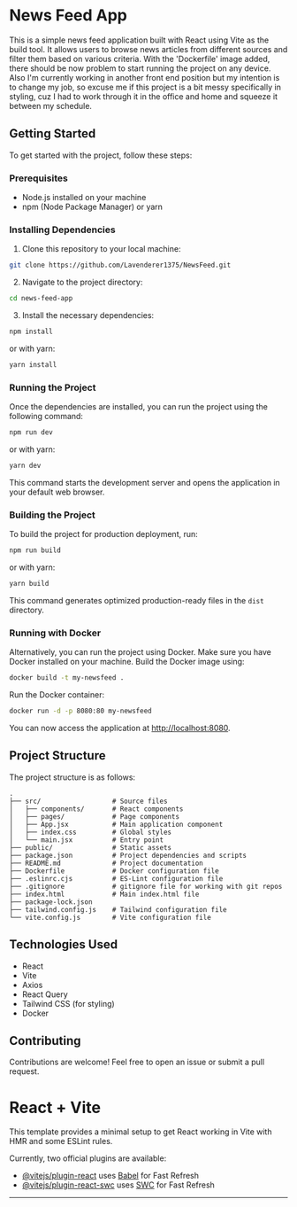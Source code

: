 # News Feed App

This is a simple news feed application built with React using Vite as the build tool. It allows users to browse news articles from different sources and filter them based on various criteria.
With the 'Dockerfile' image added, there should be now problem to start running the project on any device.
Also I'm currently working in another front end position but my intention is to change my job, so excuse me if this project is a bit messy specifically in styling, cuz I had to work through it in the office and home and squeeze it between my schedule.

## Getting Started

To get started with the project, follow these steps:

### Prerequisites

- Node.js installed on your machine
- npm (Node Package Manager) or yarn

### Installing Dependencies

1. Clone this repository to your local machine:

```bash
git clone https://github.com/Lavenderer1375/NewsFeed.git
```

2. Navigate to the project directory:

```bash
cd news-feed-app
```

3. Install the necessary dependencies:

```bash
npm install
```

or with yarn:

```bash
yarn install
```

### Running the Project

Once the dependencies are installed, you can run the project using the following command:

```bash
npm run dev
```

or with yarn:

```bash
yarn dev
```

This command starts the development server and opens the application in your default web browser.

### Building the Project

To build the project for production deployment, run:

```bash
npm run build
```

or with yarn:

```bash
yarn build
```

This command generates optimized production-ready files in the `dist` directory.

### Running with Docker

Alternatively, you can run the project using Docker. Make sure you have Docker installed on your machine. Build the Docker image using:

```bash
docker build -t my-newsfeed .
```

Run the Docker container:

```bash
docker run -d -p 8080:80 my-newsfeed
```

You can now access the application at [http://localhost:8080](http://localhost:8080).

## Project Structure

The project structure is as follows:

```
.
├── src/                  # Source files
│   ├── components/       # React components
│   ├── pages/            # Page components
│   ├── App.jsx           # Main application component
│   ├── index.css         # Global styles
│   └── main.jsx          # Entry point
├── public/               # Static assets
├── package.json          # Project dependencies and scripts
├── README.md             # Project documentation
├── Dockerfile            # Docker configuration file
├── .eslinrc.cjs          # ES-Lint configuration file
├── .gitignore            # gitignore file for working with git repos
├── index.html            # Main index.html file
├── package-lock.json
├── tailwind.config.js    # Tailwind configuration file
└── vite.config.js        # Vite configuration file
```

## Technologies Used

- React
- Vite
- Axios
- React Query
- Tailwind CSS (for styling)
- Docker

## Contributing

Contributions are welcome! Feel free to open an issue or submit a pull request.

# React + Vite

This template provides a minimal setup to get React working in Vite with HMR and some ESLint rules.

Currently, two official plugins are available:

- [@vitejs/plugin-react](https://github.com/vitejs/vite-plugin-react/blob/main/packages/plugin-react/README.md) uses [Babel](https://babeljs.io/) for Fast Refresh
- [@vitejs/plugin-react-swc](https://github.com/vitejs/vite-plugin-react-swc) uses [SWC](https://swc.rs/) for Fast Refresh

---
